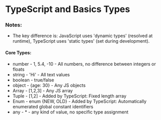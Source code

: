 # TypeScript and Basics Types

### Notes:

-   The key difference is:
    JavaScript uses 'dynamic types' (resolved at runtime),
    TypeScript uses 'static types' (set during development).

#### Core Types:

-   number - 1, 5.4, -10 - All numbers, no difference between integers or floats
-   string - 'Hi' - All text values
-   boolean - true/false
-   object - {age: 30} - Any JS objects
-   Array - [1,2,3] - Any JS array
-   Tuple - [1,2] - Added by TypeScript: Fixed length array
-   Enum - enum {NEW, OLD} - Added by TypeScript: Automatically enumerated global constant identifiers
-   any - \* - any kind of value, no specific type assignment
